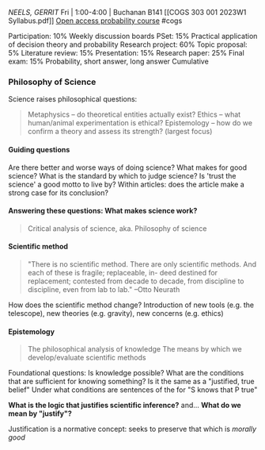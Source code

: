 *NEELS, GERRIT*
Fri | 1:00-4:00 | Buchanan B141
[[COGS 303 001 2023W1 Syllabus.pdf]]
[Open access probability course](probabilitycourse.com)
#cogs 

Participation: 10%
	Weekly discussion boards
PSet: 15%
	Practical application of decision theory and probability
Research project: 60%
	Topic proposal: 5%
	Literature review: 15%
	Presentation: 15%
	Research paper: 25%
Final exam: 15%
	Probability, short answer, long answer
	Cumulative


### Philosophy of Science 
Science raises philosophical questions: 
> Metaphysics – do theoretical entities actually exist?
> Ethics – what human/animal experimentation is ethical?
> Epistemology – how do we confirm a theory and assess its strength? (largest focus)

#### Guiding questions
Are there better and worse ways of doing science? 
What makes for good science? 
What is the standard by which to judge science? 
Is 'trust the science' a good motto to live by? 
Within articles: does the article make a strong case for its conclusion?

#### Answering these questions: What makes science work? 
> Critical analysis of science, aka. Philosophy of science

#### Scientific method
> "There is no scientific method. There are only scientific methods. And each of these is fragile; replaceable, in- deed destined for replacement; contested from decade to decade, from discipline to discipline, even from lab to lab."
 –Otto Neurath

How does the scientific method change?
	Introduction of new tools (e.g. the telescope), new theories (e.g. gravity), new concerns (e.g. ethics)

#### Epistemology
> The philosophical analysis of knowledge
> The means by which we develop/evaluate scientific methods

Foundational questions: 
	Is knowledge possible?
	What are the conditions that are sufficient for knowing something? Is it the same as a "justified, true belief"
	Under what conditions are sentences of the for "S knows that P true"

**What is the logic that justifies scientific inference?**
and... 
**What do we mean by "justify"?**

Justification is a normative concept: seeks to preserve that which is *morally good*


